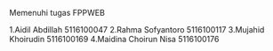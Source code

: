 Memenuhi tugas FPPWEB 

1.Aidil Abdillah 5116100047
2.Rahma Sofyantoro 5116100117
3.Mujahid Khoirudin 5116100169
4.Maidina Choirun Nisa 5116100176
